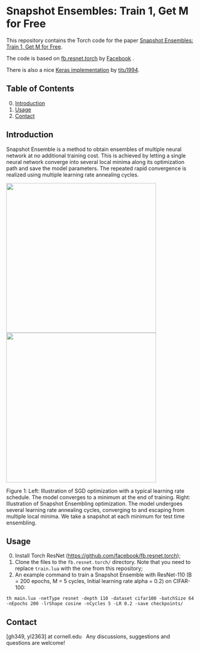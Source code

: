 # Snapshot Ensembles: Train 1, Get M for Free
This repository contains the Torch code for the paper [Snapshot Ensembles: Train 1, Get M for Free](https://arxiv.org/abs/1704.00109). 

The code is based on [fb.resnet.torch](https://github.com/facebook/fb.resnet.torch) by [Facebook](https://github.com/facebook) .

There is also a nice [Keras implementation](https://github.com/titu1994/Snapshot-Ensembles) by [titu1994](https://github.com/titu1994).

## Table of Contents
0. [Introduction](#intro)
0. [Usage](#usage)
0. [Contact](#contact)

## Introduction
Snapshot Ensemble is a method to obtain ensembles of multiple neural network at no additional training cost. This is achieved by letting a single neural network converge into several local minima along its optimization path and save the model parameters. The repeated rapid convergence is realized using multiple learning rate annealing cycles.

<img src="https://cloud.githubusercontent.com/assets/16090466/20042608/2e5e7c2e-a44b-11e6-8c1b-99e2532011bc.png" width="400"><img src="https://cloud.githubusercontent.com/assets/16090466/20042610/3308fbf0-a44b-11e6-9657-d577be3a0b08.png" width="400">

Figure 1: Left: Illustration of SGD optimization with a typical learning rate schedule. The model converges
to a minimum at the end of training. Right: Illustration of Snapshot Ensembling optimization. The model
undergoes several learning rate annealing cycles, converging to and escaping from multiple local minima. We
take a snapshot at each minimum for test time ensembling.

## Usage 
0. Install Torch ResNet (https://github.com/facebook/fb.resnet.torch);
1. Clone the files to the ```fb.resnet.torch/``` directory. Note that you need to replace ```train.lua``` with the one from this repository;
2. An example command to train a Snapshot Ensemble with ResNet-110 (B = 200 epochs, M = 5 cycles, Initial learning rate alpha = 0.2) on CIFAR-100:

 ```th main.lua -netType resnet -depth 110 -dataset cifar100 -batchSize 64 -nEpochs 200 -lrShape cosine -nCycles 5 -LR 0.2 -save checkpoints/```


## Contact
[gh349, yl2363]  at cornell.edu   
Any discussions, suggestions and questions are welcome!


